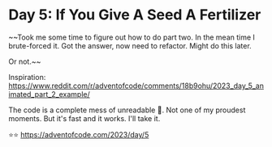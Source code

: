 # Day 5: If You Give A Seed A Fertilizer

~~Took me some time to figure out how to do part two. In the mean time I 
brute-forced it. Got the answer, now need to refactor. Might do this later. 

Or not.~~

Inspiration: https://www.reddit.com/r/adventofcode/comments/18b9ohu/2023_day_5_animated_part_2_example/

The code is a complete mess of unreadable 🤮. Not one of my proudest moments.
But it's fast and it works. I'll take it.

⭐️⭐️ https://adventofcode.com/2023/day/5
